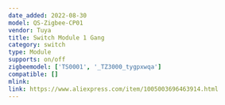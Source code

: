 ```yaml
---
date_added: 2022-08-30
model: QS-Zigbee-CP01
vendor: Tuya
title: Switch Module 1 Gang
category: switch
type: Module
supports: on/off
zigbeemodel: ['TS0001', '_TZ3000_tygpxwqa']
compatible: []
mlink: 
link: https://www.aliexpress.com/item/1005003696463914.html
---
```

